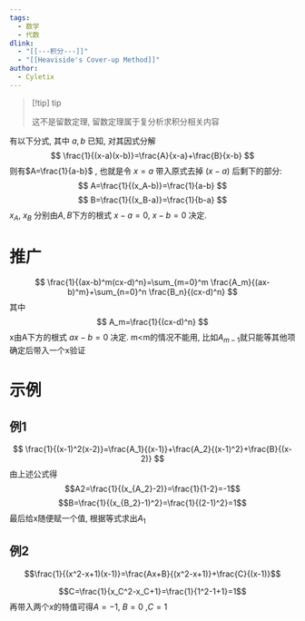 ```yaml
---
tags:
  - 数学
  - 代数
dlink:
  - "[[---积分---]]"
  - "[[Heaviside's Cover-up Method]]"
author:
  - Cyletix
---
```

>[!tip] tip
>
>这不是留数定理, 留数定理属于复分析求积分相关内容

有以下分式, 其中 $a,b$ 已知, 对其因式分解
$$
\frac{1}{(x-a)(x-b)}=\frac{A}{x-a}+\frac{B}{x-b}
$$
则有$A=\frac{1}{a-b}$ , 也就是令 $x=a$ 带入原式去掉 $(x-a)$ 后剩下的部分:
$$
A=\frac{1}{(x_A-b)}=\frac{1}{a-b}
$$
$$
B=\frac{1}{(x_B-a)}=\frac{1}{b-a}
$$
$x_A$, $x_B$ 分别由$A,B$下方的根式 $x-a=0$, $x-b=0$ 决定.

# 推广
$$
\frac{1}{(ax-b)^m(cx-d)^n}=\sum_{m=0}^m \frac{A_m}{(ax-b)^m}+\sum_{n=0}^n \frac{B_n}{(cx-d)^n}
$$
其中
$$
A_m=\frac{1}{(cx-d)^n}
$$
x由A下方的根式 $ax-b=0$ 决定.
m<m的情况不能用, 比如$A_{m-1}$就只能等其他项确定后带入一个x验证


# 示例
## 例1
$$
\frac{1}{(x-1)^2(x-2)}=\frac{A_1}{(x-1)}+\frac{A_2}{(x-1)^2}+\frac{B}{(x-2)}
$$
由上述公式得
$$A2=\frac{1}{(x_{A_2}-2)}=\frac{1}{1-2}=-1$$
$$B=\frac{1}{(x_{B_2}-1)^2}=\frac{1}{(2-1)^2}=1$$
最后给x随便赋一个值, 根据等式求出$A_1$ 

## 例2
$$\frac{1}{(x^2-x+1)(x-1)}=\frac{Ax+B}{(x^2-x+1)}+\frac{C}{(x-1)}$$

$$C=\frac{1}{x_C^2-x_C+1}=\frac{1}{1^2-1+1}=1$$
再带入两个$x$的特值可得$A=-1$, $B=0$ ,$C=1$ 

